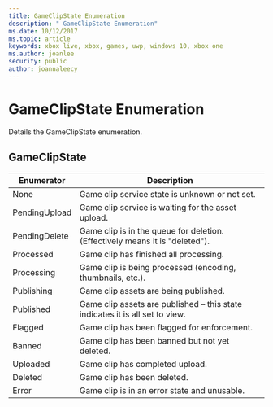 ```yaml
---
title: GameClipState Enumeration
description: " GameClipState Enumeration"
ms.date: 10/12/2017
ms.topic: article
keywords: xbox live, xbox, games, uwp, windows 10, xbox one
ms.author: joanlee
security: public
author: joannaleecy
---
```


# GameClipState Enumeration
Details the GameClipState enumeration. 
<a id="ID4ET"></a>

 
## GameClipState
 
| <b>Enumerator</b>| <b>Description</b>| 
| --- | --- | 
| None | Game clip service state is unknown or not set.| 
| PendingUpload | Game clip service is waiting for the asset upload.| 
| PendingDelete | Game clip is in the queue for deletion. (Effectively means it is "deleted").| 
| Processed | Game clip has finished all processing.| 
| Processing| Game clip is being processed (encoding, thumbnails, etc.).| 
| Publishing| Game clip assets are being published.| 
| Published| Game clip assets are published – this state indicates it is all set to view.| 
| Flagged| Game clip has been flagged for enforcement.| 
| Banned| Game clip has been banned but not yet deleted.| 
| Uploaded| Game clip has completed upload.| 
| Deleted| Game clip has been deleted.| 
| Error| Game clip is in an error state and unusable.| 
  